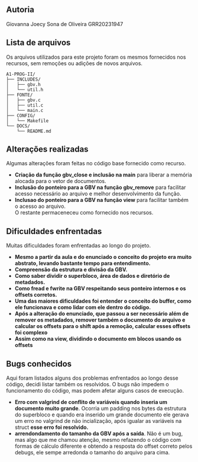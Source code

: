 ## Autoria 
Giovanna Joecy Sona de Oliveira
GRR20231947

## Lista de arquivos
Os arquivos utilizados para este projeto foram os mesmos fornecidos nos recursos, sem remoções ou adições de novos arquivos.

```plaintext
A1-PROG-II/
├── INCLUDES/
│   ├── gbv.h
│   └── util.h
├── FONTE/
│   ├── gbv.c
│   ├── util.c
│   └── main.c
├── CONFIG/
│   └── Makefile
└── DOCS/
    └── README.md
```

## Alterações realizadas
Algumas alterações foram feitas no código base fornecido como recurso.  
- **Criação da função gbv_close e inclusão na main** para liberar a memória alocada para o vetor de documentos.
- **Inclusão do ponteiro para a GBV na função gbv_remove** para facilitar acesso necessário ao arquivo e melhor desenvolvimento da função.  
- **Inclusao do ponteiro para a GBV na função view** para facilitar também o acesso ao arquivo.  
O restante permaceneceu como fornecido nos recursos.

## Dificuldades enfrentadas
Muitas dificuldades foram enfrentadas ao longo do projeto.  
- **Mesmo a partir da aula e do enunciado o conceito do projeto era muito abstrato, levando bastante tempo para entendimento.**
- **Compreensão da estrutura e divisão da GBV.**  
- **Como saber dividir o superbloco, área de dados e diretório de metadados.**
- **Como fread e fwrite na GBV respeitando seus ponteiro internos e os offsets corretos.**  
- **Uma das maiores dificuldades foi entender o conceito do buffer, como ele funcionava e como lidar com ele dentro do código.**  
- **Após a alteração do enunciado, que passou a ser necessário além de remover os metadados, remover também o documento do arquivo e calcular os offsets para o shift após a remoção, calcular esses offsets foi complexo**  
- **Assim como na view, dividindo o documento em blocos usando os offsets**

## Bugs conhecidos
Aqui foram listados alguns dos problemas enfrentados ao longo desse código, decidi listar também os resolvidos. O bugs não impedem o funcionamento do código, mas podem afetar alguns casos de execução.  

- **Erro com valgrind de conflito de variáveis quando inseria um documento muito grande**. Ocorria um padding nos bytes da estrutura do superbloco e quando era inserido um grande documento ele gerava um erro no valgrind de não incialização, após igualar as variáveis na struct **esse erro foi resolvido.**  
- **arrendondamento do tamanho da GBV após a saída**. Não é um bug, mas algo que me chamou atenção, mesmo refazendo o código com formas de cálculo diferente e obtendo a resposta do offset correto pelos debugs, ele sempe arredonda o tamanho do arquivo para cima.